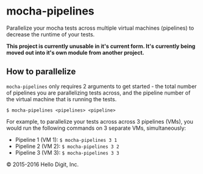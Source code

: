 # mocha-pipelines

Parallelize your mocha tests across multiple virtual machines (pipelines) to
decrease the runtime of your tests.

**This project is currently unusable in it's current form. It's currently being
moved out into it's own module from another project.**

## How to parallelize
`mocha-pipelines` only requires 2 arguments to get started - the total number
of pipelines you are parallelizing tests across, and the pipeline number of the
virtual machine that is running the tests.

```
$ mocha-pipelines <pipelines> <pipeline>
```

For example, to parallelize your tests across across 3 pipelines (VMs), you
would run the following commands on 3 separate VMs, simultaneously:

* Pipeline 1 (VM 1): `$ mocha-pipelines 3 1`
* Pipeline 2 (VM 2): `$ mocha-pipelines 3 2`
* Pipeline 3 (VM 3): `$ mocha-pipelines 3 3`

&copy; 2015-2016 Hello Digit, Inc.
